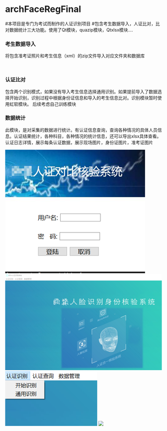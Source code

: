 # archFaceRegFinal
#本项目是专门为考试而制作的人证识别项目
#包含考生数据导入，人证比对，比对数据统计三大功能。使用了Qt模块，quazip模块，Qtxlsx模块....
<h3>考生数据导入</h3>
<p>将包含准考证照片和考生信息（xml）的zip文件导入对应文件夹和数据库</p>
<br/>
<h3>认证比对</h3>
<p>包含两个识别模式，如果没有导入考生信息选择通用识别。如果提前导入了数据选择开始识别，识别过程中根据身份证信息和导入的考生信息比对。识别模块暂时使用虹软模块。
 后续考虑自己训练模块<p>
 <h3>数据统计</h3>
 <p>此模块，是对采集的数据进行统计。有认证信息查询，查询各种情况的具体人员信息。认证结果统计，各种科目，各种情况的统计信息，还可以导出xlsx具体查看。
 认证日志详情，展示每条认证数据，展示现场图片，身份证图片，准考证图片</p>
<img src="https://github.com/jkinggu/archFaceRegFinal/blob/master/images/dl.png"></img>
<img src="https://github.com/jkinggu/archFaceRegFinal/blob/master/images/zy.png"></img>
<img src="images/sb.png"></img>
<img src="images/rz.png></img>
<img src="images/dr.png></img>  

